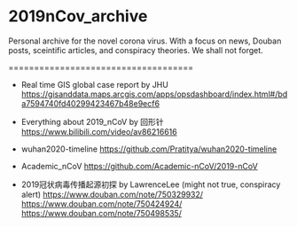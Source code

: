 # 2019nCov_archive
Personal archive for the novel corona virus. With a focus on news, Douban posts, sceintific articles, and conspiracy theories.
We shall not forget.

====================================

* Real time GIS global case report by JHU
https://gisanddata.maps.arcgis.com/apps/opsdashboard/index.html#/bda7594740fd40299423467b48e9ecf6

* Everything about 2019_nCoV by 回形针
https://www.bilibili.com/video/av86216616

* wuhan2020-timeline
https://github.com/Pratitya/wuhan2020-timeline

* Academic_nCoV
https://github.com/Academic-nCoV/2019-nCoV

* 2019冠状病毒传播起源初探 by LawrenceLee (might not true, conspiracy alert)
https://www.douban.com/note/750329932/
https://www.douban.com/note/750424924/
https://www.douban.com/note/750498535/
